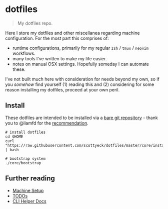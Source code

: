 # dotfiles

> My dotfiles repo.

Here I store my dotfiles and other miscellanea regarding machine configuration. For the most part this comprises of: 

* runtime configurations, primarily for my regular `zsh` / `tmux` / `neovim` workflows.
* many tools I've written to make my life easier.
* notes on manual OSX settings. Hopefully someday I can automate these.

I've not built much here with consideration for needs beyond my own, so if you _somehow_ find yourself (1) reading this and (2) considering for some reason installing my dotfiles, proceed at your own peril.

## Install

These dotfiles are intended to be installed via a [bare git repository](https://www.atlassian.com/git/tutorials/dotfiles) - thank you to @liamfd for the [recommendation](https://github.com/liamfd/dotfiles/blob/master/README_DOTFILES.md).

```
# install dotfiles
cd $HOME
curl "https://raw.githubusercontent.com/scottyeck/dotfiles/master/core/install" | bash

# bootstrap system
./core/bootstrap
```

## Further reading

- [Machine Setup](./core/docs/machine-setup.md)
- [TODOs](./core/docs/todo.md)
- [CLI Helper Docs](./core/docs/readme)
